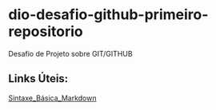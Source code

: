 # dio-desafio-github-primeiro-repositorio
Desafio de Projeto sobre GIT/GITHUB

## Links Úteis:

[Sintaxe_Básica_Markdown](https://www.markdownguide.org/basic-syntax/)
